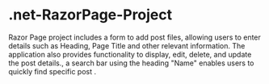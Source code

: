 # .net-RazorPage-Project
Razor Page project includes a form to add post files, allowing users to enter details such as Heading, Page Title and other relevant information. The application also provides functionality to display, edit, delete, and update the post details., a search bar using the heading "Name" enables users to quickly find specific post .
